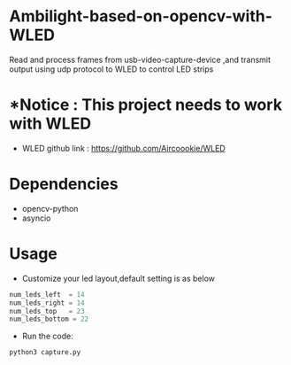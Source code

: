 # Ambilight-based-on-opencv-with-WLED
Read and process frames from usb-video-capture-device ,and transmit output using udp protocol to WLED to control LED strips

# *Notice : This project needs to work with WLED
* WLED github link : https://github.com/Aircoookie/WLED

# Dependencies
* opencv-python
* asyncio
# Usage
* Customize your led layout,default setting is as below
```py
num_leds_left  = 14
num_leds_right = 14
num_leds_top   = 23
num_leds_bottom = 22
```
* Run the code:
```py
python3 capture.py
```
